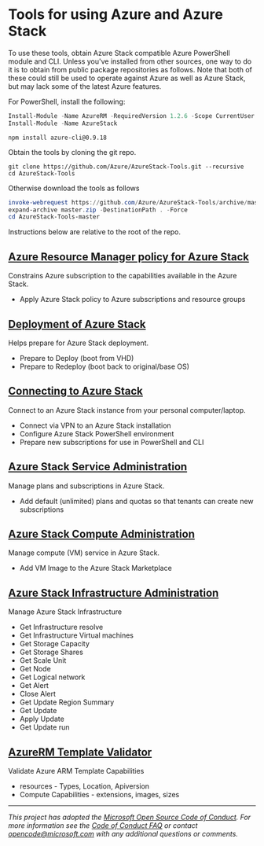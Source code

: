 # Tools for using Azure and Azure Stack

To use these tools, obtain Azure Stack compatible Azure PowerShell module and CLI. Unless you've installed from other sources, one way to do it is to obtain from public package repositories as follows. Note that both of these could still be used to operate against Azure as well as Azure Stack, but may lack some of the latest Azure features.

For PowerShell, install the following:

```powershell
Install-Module -Name AzureRM -RequiredVersion 1.2.6 -Scope CurrentUser
Install-Module -Name AzureStack
```

```
npm install azure-cli@0.9.18
```

Obtain the tools by cloning the git repo.

```
git clone https://github.com/Azure/AzureStack-Tools.git --recursive
cd AzureStack-Tools
```

Otherwise download the tools as follows

```powershell
invoke-webrequest https://github.com/Azure/AzureStack-Tools/archive/master.zip -OutFile master.zip
expand-archive master.zip -DestinationPath . -Force
cd AzureStack-Tools-master
```
Instructions below are relative to the root of the repo.

## [Azure Resource Manager policy for Azure Stack](Policy)

Constrains Azure subscription to the capabilities available in the Azure Stack.
- Apply Azure Stack policy to Azure subscriptions and resource groups

## [Deployment of Azure Stack](Deployment)

Helps prepare for Azure Stack deployment.
-	Prepare to Deploy (boot from VHD)
-	Prepare to Redeploy (boot back to original/base OS)

## [Connecting to Azure Stack](Connect)

Connect to an Azure Stack instance from your personal computer/laptop.
- Connect via VPN to an Azure Stack installation
- Configure Azure Stack PowerShell environment
- Prepare new subscriptions for use in PowerShell and CLI

## [Azure Stack Service Administration](ServiceAdmin)

Manage plans and subscriptions in Azure Stack.
- Add default (unlimited) plans and quotas so that tenants can create new subscriptions

## [Azure Stack Compute Administration](ComputeAdmin)

Manage compute (VM) service in Azure Stack.
- Add VM Image to the Azure Stack Marketplace

## [Azure Stack Infrastructure Administration](Infrastructure)

Manage Azure Stack Infrastructure
- Get Infrastructure resolve
- Get Infrastructure Virtual machines
- Get Storage Capacity
- Get Storage Shares
- Get Scale Unit
- Get Node
- Get Logical network
- Get Alert
- Close Alert
- Get Update Region Summary
- Get Update
- Apply Update
- Get Update run

## [AzureRM Template Validator](TemplateValidator)

Validate Azure ARM Template Capabilities
- resources - Types, Location, Apiversion
- Compute Capabilities - extensions, images, sizes

---
_This project has adopted the [Microsoft Open Source Code of Conduct](https://opensource.microsoft.com/codeofconduct/). For more information see the [Code of Conduct FAQ](https://opensource.microsoft.com/codeofconduct/faq/) or contact [opencode@microsoft.com](mailto:opencode@microsoft.com) with any additional questions or comments._
